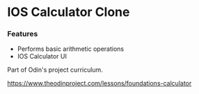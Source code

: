 <h1>IOS Calculator Clone</h1>
<H3>Features</h3>

<ul>
    <li>Performs basic arithmetic operations</li>
    <li>IOS Calculator UI</li>
</ul>



Part of Odin's project curriculum.

https://www.theodinproject.com/lessons/foundations-calculator
